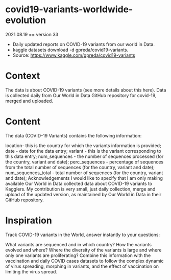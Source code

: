 # covid19-variants-worldwide-evolution
2021.08.19 == version 33
- Daily updated reports on COVID-19 variants from our world in Data. 
- kaggle datasets download -d gpreda/covid19-variants. 
- Source: https://www.kaggle.com/gpreda/covid19-variants


# Context
The data is about COVID-19 variants (see more details about this here).
Data is collected daily from Our World in Data GitHub repository for covid-19, merged and uploaded.

# Content
The data (COVID-19 Variants) contains the following information:

location- this is the country for which the variants information is provided;
date - date for the data entry;
variant - this is the variant corresponding to this data entry;
num_sequences - the number of sequences processed (for the country, variant and date);
perc_sequences - percentage of sequences from the total number of sequences (for the country, variant and date);
num_sequences_total - total number of sequences (for the country, variant and date);
Acknowledgements
I would like to specify that I am only making available Our World in Data collected data about COVID-19 variants to Kagglers. My contribution is very small, just daily collection, merge and upload of the updated version, as maintained by Our World in Data in their GitHub repository.

# Inspiration
Track COVID-19 variants in the World, answer instantly to your questions:

What variants are sequenced and in which country?
How the variants evolved and where?
Where the diversity of the variants is large and where only one variants are proliferating?
Combine this information with the vaccination and daily COVID cases datasets to follow the complex dynamic of virus spreading, morphing in variants, and the effect of vaccination on limiting the virus spread.

